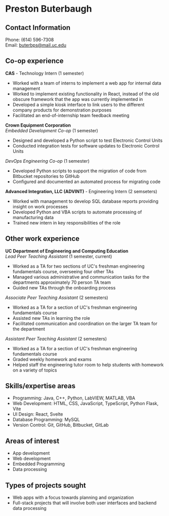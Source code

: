 # Preston Buterbaugh

## Contact Information
Phone: (614) 596-7308  
Email: [buterbps@mail.uc.edu](mailto:buterbps@mail.uc.edu)

## Co-op experience
**CAS** - Technology Intern (1 semester)
+ Worked with a team of interns to implement a web app for internal data management
+ Worked to implement existing functionality in React, instead of the old obscure framework that the app was currently implemented in
+ Developed a simple kiosk interface to link users to the different company products for demonstration purposes
+ Facilitated an end-of-internship team feedback meeting

**Crown Equipment Corporation**  
*Embedded Development Co-op* (1 semester)
+ Designed and developed a Python script to test Electronic Control Units
+ Conducted integration tests for software updates to Electronic Control Units

*DevOps Engineering Co-op* (1 semester)
+ Developed Python scripts to support the migration of code from Bitbucket repositories to GitHub
+ Configured and documented an automated process for migrating code

**Advanced Integration, LLC (ADVINT)** - Engineering Intern (2 semseters)
+ Worked with management to develop SQL database reports providing insight on work processes
+ Developed Python and VBA scripts to automate processing of manufacturing data
+ Trained new intern in key responsibilities of the role

## Other work experience
**UC Department of Engineering and Computing Education**  
*Lead Peer Teaching Assistant* (1 semester, current)
+ Worked as a TA for two sections of UC's freshman engineering fundamentals course, overseeing four other TAs
+ Managed various administrative and communication tasks for the departments approximately 70 person TA team
+ Guided new TAs through the onboarding process

*Associate Peer Teaching Assistant* (2 semesters)
+ Worked as a TA for a section of UC's freshman engineering fundamentals course
+ Assisted new TAs in learning the role
+ Facilitated communication and coordination on the larger TA team for the department

*Assistant Peer Teaching Assistant* (2 semesters)
+ Worked as a TA for a section of UC's freshman engineering fundamentals course
+ Graded weekly homework and exams
+ Helped staff the engineering tutor room to help students with homework on a variety of topics

## Skills/expertise areas
+ Programming: Java, C++, Python, LabVIEW, MATLAB, VBA
+ Web Development: HTML, CSS, JavaScript, TypeScript, Python Flask, Vite
+ UI Design: React, Svelte
+ Database Programming: MySQL
+ Version Control: Git, GitHub, Bitbucket, GitLab

## Areas of interest
+ App development
+ Web development
+ Embedded Programming
+ Data processing

## Types of projects sought
+ Web apps with a focus towards planning and organization
+ Full-stack projects that will involve both user interfaces and backend data processing